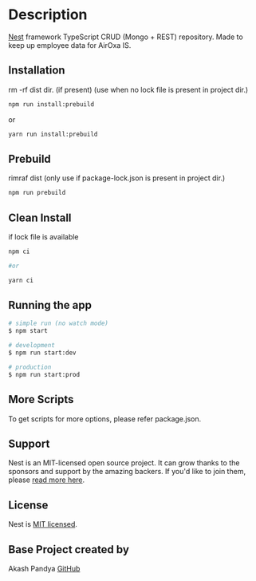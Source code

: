 # Description

[Nest](https://github.com/nestjs/nest) framework TypeScript CRUD (Mongo + REST) repository. Made to keep up employee data for AirOxa IS.

## Installation

rm -rf dist dir. (if present) (use when no lock file is present in project dir.)

```zsh
npm run install:prebuild
```

or

```zsh
yarn run install:prebuild
```

## Prebuild

rimraf dist (only use if package-lock.json is present in project dir.)

```zsh
npm run prebuild
```

## Clean Install

if lock file is available

```zsh
npm ci

#or

yarn ci
```

## Running the app

```zsh
# simple run (no watch mode)
$ npm start

# development
$ npm run start:dev

# production
$ npm run start:prod
```

## More Scripts

To get scripts for more options, please refer package.json.

## Support

Nest is an MIT-licensed open source project. It can grow thanks to the sponsors and support by the amazing backers. If you'd like to join them, please [read more here](https://docs.nestjs.com/support).

## License

Nest is [MIT licensed](LICENSE).

## Base Project created by

Akash Pandya [GitHub](https://github.com/skynetpanda9)
